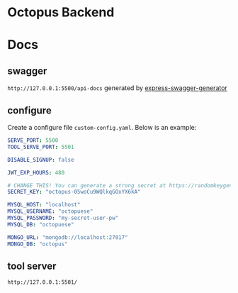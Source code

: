 # Octopus Backend

# Docs

## swagger

`http://127.0.0.1:5500/api-docs`
generated by [express-swagger-generator](https://github.com/pgroot/express-swagger-generator)

## configure

Create a configure file `custom-config.yaml`. Below is an example:

```yaml
SERVE_PORT: 5500
TOOL_SERVE_PORT: 5501

DISABLE_SIGNUP: false

JWT_EXP_HOURS: 480

# CHANGE THIS! You can generate a strong secret at https://randomkeygen.com/
SECRET_KEY: "octopus-05woCu9WQlkqGOxYX6kA"

MYSQL_HOST: "localhost"
MYSQL_USERNAME: "octopuese"
MYSQL_PASSWORD: "my-secret-user-pw"
MYSQL_DB: "octopuese"

MONGO_URL: "mongodb://localhost:27017"
MONGO_DB: "octopus"
```

## tool server

`http://127.0.0.1:5501/`
